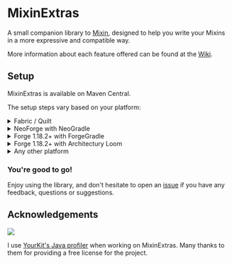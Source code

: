 # MixinExtras

A small companion library to [Mixin](https://github.com/SpongePowered/Mixin/), designed to help you write your Mixins in
a more expressive and compatible way.

More information about each feature offered can be found at the [Wiki](https://github.com/LlamaLad7/MixinExtras/wiki).

## Setup

MixinExtras is available on Maven Central.

The setup steps vary based on your platform:
<details><summary>Fabric / Quilt</summary>

**FabricLoader 0.15.0+ includes MixinExtras already.** If you want to maintain compatibility with older versions, or
want to use a different version than is provided, see below:

```gradle
dependencies {
    include(implementation(annotationProcessor("io.github.llamalad7:mixinextras-fabric:0.2.2")))
}
```

</details>
<details><summary>NeoForge with NeoGradle</summary>

**NeoForge 20.2.84+ includes MixinExtras already.** If you want to maintain compatibility with older versions, or
want to use a different version than is provided, see below:

```gradle
dependencies {
    implementation(jarJar("io.github.llamalad7:mixinextras-neoforge:0.3.5")) {
        jarJar.ranged(it, "[0.3.5,)")
    }
}
```

</details>
<details><summary>Forge 1.18.2+ with ForgeGradle</summary>

```gradle
dependencies {
    compileOnly(annotationProcessor("io.github.llamalad7:mixinextras-common:0.3.5"))
    implementation(jarJar("io.github.llamalad7:mixinextras-forge:0.3.5")) {
        jarJar.ranged(it, "[0.3.5,)")
    }
}
```

</details>
<details><summary>Forge 1.18.2+ with Architectury Loom</summary>

```gradle
dependencies {
    compileOnly(annotationProcessor("io.github.llamalad7:mixinextras-common:0.3.5"))
    implementation(include("io.github.llamalad7:mixinextras-forge:0.3.5"))
}
```

</details>
<details><summary>Any other platform</summary>

This is only a rough guide. You will need to look into the specifics of setting up ShadowJar for your platform.

```gradle
plugins {
    id "com.github.johnrengelman.shadow" version "8.1.0"
}

configurations {
    implementation.extendsFrom shadow
}

dependencies {
    shadow(annotationProcessor("io.github.llamalad7:mixinextras-common:0.3.5"))
}

shadowJar {
    configurations = [project.configurations.shadow]
    relocate("com.llamalad7.mixinextras", "your.package.goes.here.mixinextras")
    mergeServiceFiles() // Very important!
}
```

To initialize MixinExtras, simply call

```java
MixinExtrasBootstrap.init();
```

somewhere suitably early. In almost all cases I would recommend making
an [IMixinConfigPlugin](https://github.com/SpongePowered/Mixin/blob/master/src/main/java/org/spongepowered/asm/mixin/extensibility/IMixinConfigPlugin.java)
and initializing MixinExtras in its `onLoad` method.

</details>

### You're good to go!

Enjoy using the library, and don't hesitate to open an [issue](https://github.com/LlamaLad7/MixinExtras/issues) if you
have any feedback, questions or suggestions.

## Acknowledgements

<img src="https://www.yourkit.com/images/yklogo.png"></img>

I use [YourKit's Java profiler](https://www.yourkit.com/java/profiler/) when working on MixinExtras. Many thanks to them
for providing a free license for the project.
